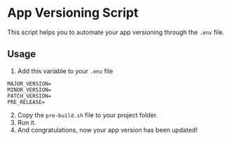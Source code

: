 # App Versioning Script

This script helps you to automate your app versioning through the `.env` file.

## Usage

1. Add this variable to your `.env` file

```env
MAJOR_VERSION=
MINOR_VERSION=
PATCH_VERSION=
PRE_RELEASE=
```

2. Copy the `pre-build.sh` file to your project folder.
3. Run it.
4. And congratulations, now your app version has been updated!
